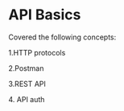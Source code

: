 # API Basics



Covered the following concepts:

1.HTTP protocols

2.Postman

3.REST API

4\. API auth

